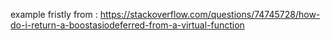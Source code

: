 example fristly from : https://stackoverflow.com/questions/74745728/how-do-i-return-a-boostasiodeferred-from-a-virtual-function

